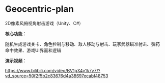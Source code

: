 # Geocentric-plan

2D像素风俯视角射击游戏（Unity、C#）

**核心功能**：

随机生成游戏关卡、角色控制与移动、敌人移动与射击、玩家武器瞄准射击、弹药命中效果、游戏UI界面和逻辑

**演示视频**：

https://www.bilibili.com/video/BV1gX4y1k7y7/?vd_source=50f2f5b2c83676d4a38697ecabf48753